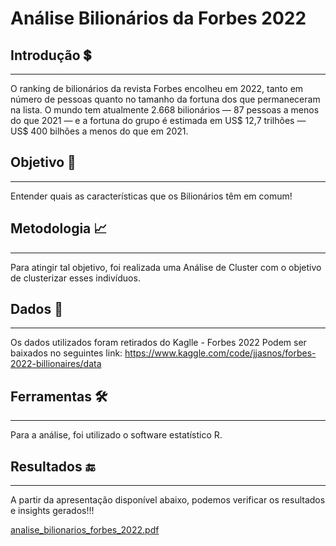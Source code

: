 # Análise Bilionários da Forbes 2022

## Introdução  💲
------------------------------------------------------------------------------------------
O ranking de bilionários da revista Forbes encolheu em 2022, tanto em número de pessoas quanto no tamanho da fortuna dos que permaneceram na lista.
O mundo tem atualmente 2.668 bilionários — 87 pessoas a menos do que 2021 — e a fortuna do grupo é estimada em US$ 12,7 trilhões — US$ 400 bilhões a menos do que em 2021.


## Objetivo 🎯
------------------------------------------------------------------------------------------
Entender quais as características que os Bilionários têm em comum!


## Metodologia 📈 
------------------------------------------------------------------------------------------
Para atingir tal objetivo, foi realizada uma Análise de Cluster com o objetivo de clusterizar esses indivíduos.


## Dados  🎲
------------------------------------------------------------------------------------------
Os dados utilizados foram retirados do Kaglle - Forbes 2022
Podem ser baixados no seguintes link: https://www.kaggle.com/code/jjasnos/forbes-2022-billionaires/data

## Ferramentas 🛠️
------------------------------------------------------------------------------------------
Para a análise, foi utilizado o software estatístico R.


## Resultados 🔚
------------------------------------------------------------------------------------------
A partir da apresentação disponível abaixo, podemos verificar os resultados e insights gerados!!!

[analise_bilionarios_forbes_2022.pdf](https://github.com/isabelapompei/analise_bilionarios_forbe_2022/files/9543134/analise_bilionarios_forbes_2022.pdf)
